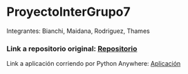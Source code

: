 # ProyectoInterGrupo7

Integrantes: Bianchi, Maidana, Rodriguez, Thames

### Link a repositorio original: <A HREF="https://github.com/PioIX/G07-TPI-1CUAT"> Repositorio </A>
Link a aplicación corriendo por Python Anywhere: <A HREF="http://agustinathames.pythonanywhere.com/"> Aplicación </A>
